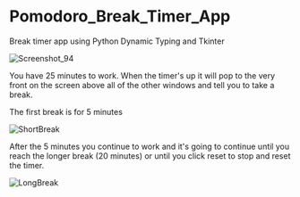 # Pomodoro_Break_Timer_App
Break timer app using Python Dynamic Typing and Tkinter


![Screenshot_94](https://user-images.githubusercontent.com/104036788/187665376-53c4a65f-043f-4fe5-ab95-4cb1752f76f7.jpg)

You have 25 minutes to work.
When the timer's up it will pop to the very front on the screen above all of the other windows and tell you to take a break.

The first break is for 5 minutes


![ShortBreak](https://user-images.githubusercontent.com/104036788/187670988-b5889555-179e-4dfa-bb26-8598b012d97b.jpg)


After the 5 minutes you continue to work and it's going to continue until you reach the longer break (20 minutes) or until you click reset to stop and 
reset the timer.

![LongBreak](https://user-images.githubusercontent.com/104036788/187671024-0e9081e9-603f-4feb-a8c8-f5ebd289b79d.jpg)
